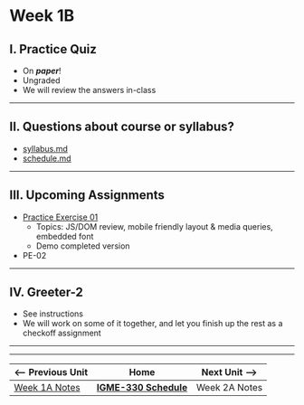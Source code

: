 # Week 1B

## I. Practice Quiz
- On ***paper***!
- Ungraded
- We will review the answers in-class

<hr>

## II. Questions about course or syllabus?
- [syllabus.md](../syllabus.md)
- [schedule.md](../schedule.md)

<hr>

## III. Upcoming Assignments
- [Practice Exercise 01](../pe/pe-01.md)
  - Topics: JS/DOM review, mobile friendly layout & media queries, embedded font
  - Demo completed version
- PE-02

<hr>

## IV. Greeter-2

- See instructions
- We will work on some of it together, and let you finish up the rest as a checkoff assignment

<hr><hr>

| <-- Previous Unit | Home | Next Unit -->
| --- | --- | --- 
|  [Week 1A Notes](./01A.md)  |  [**IGME-330 Schedule**](../schedule.md) | Week 2A Notes
